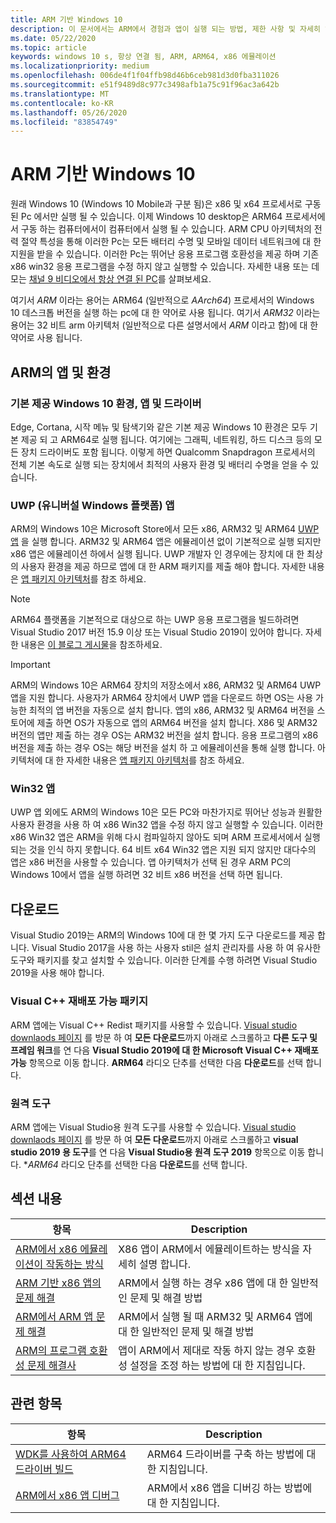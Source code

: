 ```yaml
---
title: ARM 기반 Windows 10
description: 이 문서에서는 ARM에서 경험과 앱이 실행 되는 방법, 제한 사항 및 자세히 알아볼 수 있는 위치에 대 한 개요를 제공 합니다.
ms.date: 05/22/2020
ms.topic: article
keywords: windows 10 s, 항상 연결 됨, ARM, ARM64, x86 에뮬레이션
ms.localizationpriority: medium
ms.openlocfilehash: 006de4f1f04ffb98d46b6ceb981d3d0fba311026
ms.sourcegitcommit: e51f9489d8c977c3498afb1a75c91f96ac3a642b
ms.translationtype: MT
ms.contentlocale: ko-KR
ms.lasthandoff: 05/26/2020
ms.locfileid: "83854749"
---
```

# <a name="windows-10-on-arm"></a>ARM 기반 Windows 10
원래 Windows 10 (Windows 10 Mobile과 구분 됨)은 x86 및 x64 프로세서로 구동 된 Pc 에서만 실행 될 수 있습니다. 이제 Windows 10 desktop은 ARM64 프로세서에서 구동 하는 컴퓨터에서이 컴퓨터에서 실행 될 수 있습니다. ARM CPU 아키텍처의 전력 절약 특성을 통해 이러한 Pc는 모든 배터리 수명 및 모바일 데이터 네트워크에 대 한 지원을 받을 수 있습니다. 이러한 Pc는 뛰어난 응용 프로그램 호환성을 제공 하며 기존 x86 win32 응용 프로그램을 수정 하지 않고 실행할 수 있습니다. 자세한 내용 또는 데모는 [채널 9 비디오에서 항상 연결 된 PC](https://channel9.msdn.com/Events/Build/2017/P4171)를 살펴보세요.

여기서 *ARM* 이라는 용어는 ARM64 (일반적으로 *AArch64*) 프로세서의 Windows 10 데스크톱 버전을 실행 하는 pc에 대 한 약어로 사용 됩니다.  여기서 *ARM32* 이라는 용어는 32 비트 arm 아키텍처 (일반적으로 다른 설명서에서 *ARM* 이라고 함)에 대 한 약어로 사용 됩니다.

## <a name="apps-and-experiences-on-arm"></a>ARM의 앱 및 환경

### <a name="built-in-windows-10-experiences-apps-and-drivers"></a>기본 제공 Windows 10 환경, 앱 및 드라이버
Edge, Cortana, 시작 메뉴 및 탐색기와 같은 기본 제공 Windows 10 환경은 모두 기본 제공 되 고 ARM64로 실행 됩니다. 여기에는 그래픽, 네트워킹, 하드 디스크 등의 모든 장치 드라이버도 포함 됩니다. 이렇게 하면 Qualcomm Snapdragon 프로세서의 전체 기본 속도로 실행 되는 장치에서 최적의 사용자 환경 및 배터리 수명을 얻을 수 있습니다.

### <a name="universal-windows-platform-uwp-apps"></a>UWP (유니버설 Windows 플랫폼) 앱
ARM의 Windows 10은 Microsoft Store에서 모든 x86, ARM32 및 ARM64 [UWP 앱](../get-started/universal-application-platform-guide.md) 을 실행 합니다. ARM32 및 ARM64 앱은 에뮬레이션 없이 기본적으로 실행 되지만 x86 앱은 에뮬레이션 하에서 실행 됩니다. UWP 개발자 인 경우에는 장치에 대 한 최상의 사용자 환경을 제공 하므로 앱에 대 한 ARM 패키지를 제출 해야 합니다. 자세한 내용은 [앱 패키지 아키텍처](/windows/msix/package/device-architecture)를 참조 하세요.

>[!NOTE]
> ARM64 플랫폼을 기본적으로 대상으로 하는 UWP 응용 프로그램을 빌드하려면 Visual Studio 2017 버전 15.9 이상 또는 Visual Studio 2019이 있어야 합니다. 자세한 내용은 [이 블로그 게시물](https://blogs.windows.com/buildingapps/2018/11/15/official-support-for-windows-10-on-arm-development)을 참조하세요.


>[!IMPORTANT]
> ARM의 Windows 10은 ARM64 장치의 저장소에서 x86, ARM32 및 ARM64 UWP 앱을 지원 합니다. 사용자가 ARM64 장치에서 UWP 앱을 다운로드 하면 OS는 사용 가능한 최적의 앱 버전을 자동으로 설치 합니다. 앱의 x86, ARM32 및 ARM64 버전을 스토어에 제출 하면 OS가 자동으로 앱의 ARM64 버전을 설치 합니다. X86 및 ARM32 버전의 앱만 제출 하는 경우 OS는 ARM32 버전을 설치 합니다. 응용 프로그램의 x86 버전을 제출 하는 경우 OS는 해당 버전을 설치 하 고 에뮬레이션을 통해 실행 합니다. 아키텍처에 대 한 자세한 내용은 [앱 패키지 아키텍처](/windows/msix/package/device-architecture)를 참조 하세요.

### <a name="win32-apps"></a>Win32 앱
UWP 앱 외에도 ARM의 Windows 10은 모든 PC와 마찬가지로 뛰어난 성능과 원활한 사용자 환경을 사용 하 여 x86 Win32 앱을 수정 하지 않고 실행할 수 있습니다. 이러한 x86 Win32 앱은 ARM을 위해 다시 컴파일하지 않아도 되며 ARM 프로세서에서 실행 되는 것을 인식 하지 못합니다. 64 비트 x64 Win32 앱은 지원 되지 않지만 대다수의 앱은 x86 버전을 사용할 수 있습니다.  앱 아키텍처가 선택 된 경우 ARM PC의 Windows 10에서 앱을 실행 하려면 32 비트 x86 버전을 선택 하면 됩니다.

## <a name="downloads"></a>다운로드

Visual Studio 2019는 ARM의 Windows 10에 대 한 몇 가지 도구 다운로드를 제공 합니다. Visual Studio 2017을 사용 하는 사용자 stil은 설치 관리자를 사용 하 여 유사한 도구와 패키지를 찾고 설치할 수 있습니다. 이러한 단계를 수행 하려면 Visual Studio 2019을 사용 해야 합니다.

### <a name="visual-c-redistributable"></a>Visual C++ 재배포 가능 패키지

ARM 앱에는 Visual C++ Redist 패키지를 사용할 수 있습니다. [Visual studio downlaods 페이지](https://visualstudio.microsoft.com/downloads/) 를 방문 하 여 **모든 다운로드**까지 아래로 스크롤하고 **다른 도구 및 프레임 워크**를 연 다음 **Visual Studio 2019에 대 한 Microsoft Visual C++ 재배포 가능** 항목으로 이동 합니다. **ARM64** 라디오 단추를 선택한 다음 **다운로드**를 선택 합니다.

### <a name="remote-tools"></a>원격 도구

ARM 앱에는 Visual Studio용 원격 도구를 사용할 수 있습니다. [Visual studio downlaods 페이지](https://visualstudio.microsoft.com/downloads/) 를 방문 하 여 **모든 다운로드**까지 아래로 스크롤하고 **visual studio 2019 용 도구**를 연 다음 **Visual Studio용 원격 도구 2019** 항목으로 이동 합니다. **ARM64* 라디오 단추를 선택한 다음 **다운로드**를 선택 합니다.


## <a name="in-this-section"></a>섹션 내용
|항목 | Description |
|-----|-----|
|[ARM에서 x86 에뮬레이션이 작동하는 방식](apps-on-arm-x86-emulation.md)|X86 앱이 ARM에서 에뮬레이트하는 방식을 자세히 설명 합니다.|
|[ARM 기반 x86 앱의 문제 해결](apps-on-arm-troubleshooting-x86.md)|ARM에서 실행 하는 경우 x86 앱에 대 한 일반적인 문제 및 해결 방법 |
|[ARM에서 ARM 앱 문제 해결](apps-on-arm-troubleshooting-arm32.md)|ARM에서 실행 될 때 ARM32 및 ARM64 앱에 대 한 일반적인 문제 및 해결 방법 |
|[ARM의 프로그램 호환성 문제 해결사](apps-on-arm-program-compat-troubleshooter.md)|앱이 ARM에서 제대로 작동 하지 않는 경우 호환성 설정을 조정 하는 방법에 대 한 지침입니다. |

## <a name="related-topics"></a>관련 항목
|항목 | Description |
|-----|-----|
|[WDK를 사용하여 ARM64 드라이버 빌드](https://docs.microsoft.com/windows-hardware/drivers/develop/building-arm64-drivers)|ARM64 드라이버를 구축 하는 방법에 대 한 지침입니다. |
| [ARM에서 x86 앱 디버그](https://docs.microsoft.com/windows-hardware/drivers/debugger/debugging-arm64) | ARM에서 x86 앱을 디버깅 하는 방법에 대 한 지침입니다. |
